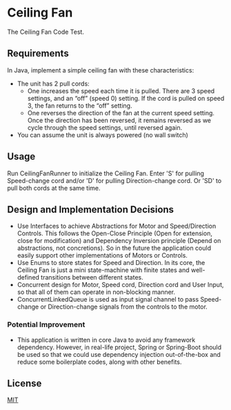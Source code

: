 # Ceiling Fan
The Ceiling Fan Code Test.

## Requirements
In Java, implement a simple ceiling fan with these characteristics:
- The unit has 2 pull cords:   
    - One increases the speed each time it is pulled.  There are 3 speed settings, and an “off” (speed 0) setting.   If the cord is pulled on speed 3, the fan returns to the “off” setting.
    - One reverses the direction of the fan at the current speed setting. Once the direction has been reversed, it remains reversed as we cycle through the speed settings, until reversed again.
- You can assume the unit is always powered (no wall switch)

## Usage
Run CeilingFanRunner to initialize the Ceiling Fan. Enter 'S' for pulling Speed-change cord and/or 'D' for pulling Direction-change cord. Or 'SD' to pull both cords at the same time.

## Design and Implementation Decisions
- Use Interfaces to achieve Abstractions for Motor and Speed/Direction Controls. This follows the Open-Close Principle (Open for extension, close for modification) and Dependency Inversion principle (Depend on abstractions, not concretions). So in the future the application could easily support other implementations of Motors or Controls.
- Use Enums to store states for Speed and Direction. In its core, the Ceiling Fan is just a mini state-machine with finite states and well-defined transitions between different states.
- Concurrent design for Motor, Speed cord, Direction cord and User Input, so that all of them can operate in non-blocking manner.
- ConcurrentLinkedQueue is used as input signal channel to pass Speed-change or Direction-change signals from the controls to the motor.
### Potential Improvement
- This application is written in core Java to avoid any framework dependency. However, in real-life project, Spring or Spring-Boot should be used so that we could use dependency injection out-of-the-box and reduce some boilerplate codes, along with other benefits.

## License
[MIT](https://choosealicense.com/licenses/mit/)

